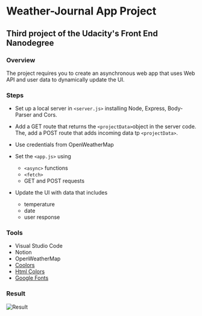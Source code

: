 # Weather-Journal App Project

## Third project of the Udacity's Front End Nanodegree

### Overview
The project requires you to create an asynchronous web app that uses Web API and user data to dynamically update the UI. 

### Steps
* Set up a local server in `<server.js>` installing Node, Express, Body-Parser and Cors.
* Add a GET route that returns the `<projectData>`object in the server code. The, add a POST route that adds incoming data tp `<projectData>`.

* Use credentials from OpenWeatherMap
* Set the `<app.js>` using
    * `<async>` functions
    * `<fetch>`
    * GET and POST requests
* Update the UI with data that includes
    * temperature
    * date
    * user response

### Tools
* Visual Studio Code
* Notion
* OpenWeatherMap
* [Coolors](https://coolors.co/)
* [Html Colors](https://htmlcolorcodes.com/)
* [Google Fonts](https://fonts.google.com/)

### Result
![Result](https://github.com/Gonzaloalcina/fend/blob/refresh-2019/projects/weather-journal-app/website/Gif%20result/Weather%20Journal%20App.png)



